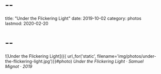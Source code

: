 # --
title: "Under the Flickering Light"
date: 2019-10-02
category: photos
lastmod: 2020-02-20
# --

![Under the Flickering Light]({{ url_for('static', filename='img/photos/under-the-flickering-light.jpg')}}#photo)
*Under the Flickering Light · Samuel Mignot · 2019*
